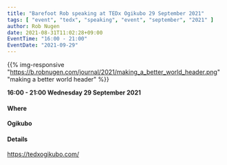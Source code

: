 ```yaml
---
title: "Barefoot Rob speaking at TEDx Ogikubo 29 September 2021"
tags: [ "event", "tedx", "speaking", "event", "september", "2021" ]
author: Rob Nugen
date: 2021-08-31T11:02:28+09:00
EventTime: "16:00 - 21:00"
EventDate: "2021-09-29"
---
```


{{% img-responsive
"https://b.robnugen.com/journal/2021/making_a_better_world_header.png"
"making a better world header" %}}

**16:00 - 21:00 Wednesday 29 September 2021**

#### Where

**Ogikubo**

#### Details

https://tedxogikubo.com/
